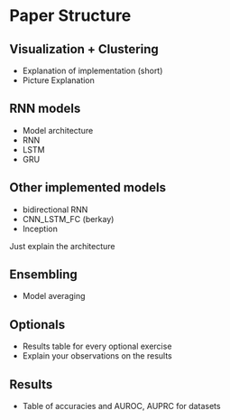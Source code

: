 # Paper Structure 

## Visualization + Clustering  
- Explanation of implementation (short)
- Picture Explanation

## RNN models
- Model architecture
- RNN 
- LSTM
- GRU

## Other implemented models 
- bidirectional RNN
- CNN_LSTM_FC (berkay)
- Inception

Just explain the architecture 

## Ensembling
- Model averaging

## Optionals 
- Results table for every optional exercise 
- Explain your observations on the results 

## Results 
- Table of accuracies and AUROC, AUPRC for datasets 


